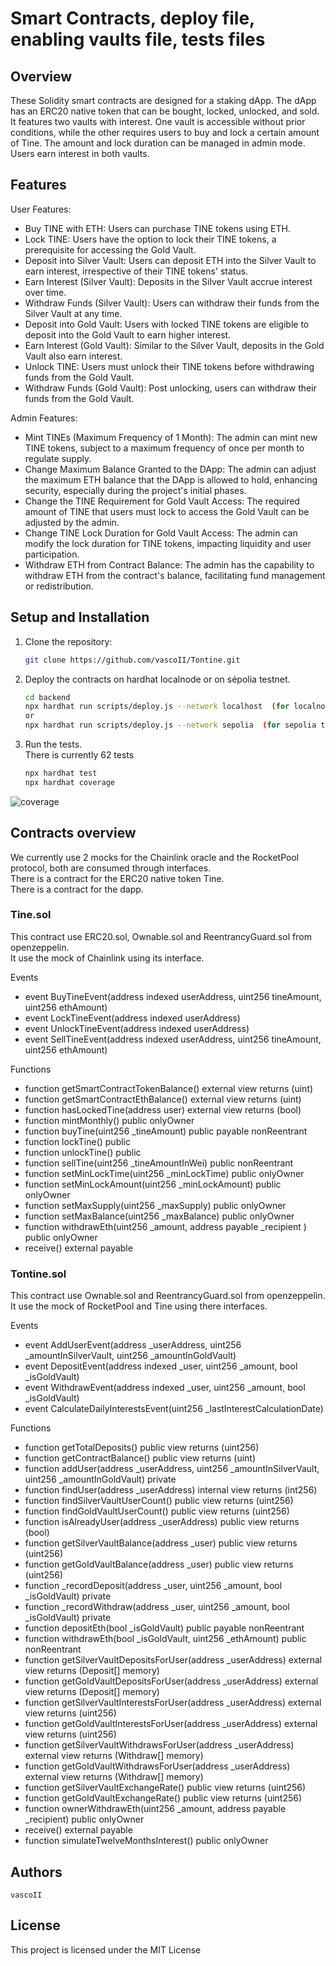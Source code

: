 # Smart Contracts, deploy file, enabling vaults file, tests files

## Overview

These Solidity smart contracts are designed for a staking dApp. The dApp has an ERC20 native token that can be bought, locked, unlocked, and sold. It features two vaults with interest. One vault is accessible without prior conditions, while the other requires users to buy and lock a certain amount of Tine. The amount and lock duration can be managed in admin mode. Users earn interest in both vaults.

## Features

User Features:

 - Buy TINE with ETH: Users can purchase TINE tokens using ETH.
 - Lock TINE: Users have the option to lock their TINE tokens, a prerequisite for accessing the Gold Vault.
 - Deposit into Silver Vault: Users can deposit ETH into the Silver Vault to earn interest, irrespective of their TINE tokens' status.
 - Earn Interest (Silver Vault): Deposits in the Silver Vault accrue interest over time.
 - Withdraw Funds (Silver Vault): Users can withdraw their funds from the Silver Vault at any time.
 - Deposit into Gold Vault: Users with locked TINE tokens are eligible to deposit into the Gold Vault to earn higher interest.
 - Earn Interest (Gold Vault): Similar to the Silver Vault, deposits in the Gold Vault also earn interest.
 - Unlock TINE: Users must unlock their TINE tokens before withdrawing funds from the Gold Vault.
 - Withdraw Funds (Gold Vault): Post unlocking, users can withdraw their funds from the Gold Vault.

Admin Features:

 - Mint TINEs (Maximum Frequency of 1 Month): The admin can mint new TINE tokens, subject to a maximum frequency of once per month to regulate supply.
 - Change Maximum Balance Granted to the DApp: The admin can adjust the maximum ETH balance that the DApp is allowed to hold, enhancing security, especially during the project's initial phases.
 - Change the TINE Requirement for Gold Vault Access: The required amount of TINE that users must lock to access the Gold Vault can be adjusted by the admin.
 - Change TINE Lock Duration for Gold Vault Access: The admin can modify the lock duration for TINE tokens, impacting liquidity and user participation.
 - Withdraw ETH from Contract Balance: The admin has the capability to withdraw ETH from the contract's balance, facilitating fund management or redistribution.

## Setup and Installation

1. Clone the repository:

   ```bash
   git clone https://github.com/vascoII/Tontine.git
   ```

2. Deploy the contracts on hardhat localnode or on sépolia testnet. <br>
   ```bash
   cd backend
   npx hardhat run scripts/deploy.js --network localhost  (for localnode) 
   or 
   npx hardhat run scripts/deploy.js --network sepolia  (for sepolia testnet) 
   ```
3. Run the tests. <br>
   There is currently 62 tests
   ```bash
   npx hardhat test
   npx hardhat coverage
   ```

![coverage](https://github.com/vascoII/Tontine/assets/7952254/c19b82f5-91fc-4d20-9de5-e74a255d7153)


## Contracts overview

We currently use 2 mocks for the Chainlink oracle and the RocketPool protocol, both are consumed through interfaces. <br>
There is a contract for the ERC20 native token Tine. <br> 
There is a contract for the dapp. <br>

### Tine.sol
This contract use ERC20.sol, Ownable.sol and ReentrancyGuard.sol from openzeppelin. <br>
It use the mock of Chainlink using its interface. <br>

Events <br>
- event BuyTineEvent(address indexed userAddress, uint256 tineAmount, uint256 ethAmount)
- event LockTineEvent(address indexed userAddress)
- event UnlockTineEvent(address indexed userAddress)
- event SellTineEvent(address indexed userAddress, uint256 tineAmount, uint256 ethAmount)

Functions <br>
- function getSmartContractTokenBalance() external view returns (uint)
- function getSmartContractEthBalance() external view returns (uint)
- function hasLockedTine(address user) external view returns (bool)
- function mintMonthly() public onlyOwner
- function buyTine(uint256 _tineAmount) public payable nonReentrant 
- function lockTine() public 
- function unlockTine() public
- function sellTine(uint256 _tineAmountInWei) public nonReentrant
- function setMinLockTime(uint256 _minLockTime) public onlyOwner
- function setMinLockAmount(uint256 _minLockAmount) public onlyOwner 
- function setMaxSupply(uint256 _maxSupply) public onlyOwner 
- function setMaxBalance(uint256 _maxBalance) public onlyOwner 
- function withdrawEth(uint256 _amount, address payable _recipient ) public onlyOwner 
- receive() external payable 


### Tontine.sol
This contract use Ownable.sol and ReentrancyGuard.sol from openzeppelin. <br>
It use the mock of RocketPool and Tine using there interfaces. <br>

Events <br>
- event AddUserEvent(address _userAddress, uint256 _amountInSilverVault, uint256 _amountInGoldVault)
- event DepositEvent(address indexed _user, uint256 _amount, bool _isGoldVault)
- event WithdrawEvent(address indexed _user, uint256 _amount, bool _isGoldVault)
- event CalculateDailyInterestsEvent(uint256 _lastInterestCalculationDate)

Functions <br>
- function getTotalDeposits() public view returns (uint256)
- function getContractBalance() public view returns (uint)  
- function addUser(address _userAddress, uint256 _amountInSilverVault, uint256 _amountInGoldVault) private 
- function findUser(address _userAddress) internal view returns (int256) 
- function findSilverVaultUserCount() public view returns (uint256)
- function findGoldVaultUserCount() public view returns (uint256)
- function isAlreadyUser(address _userAddress) public view returns (bool) 
- function getSilverVaultBalance(address _user) public view returns (uint256)
- function getGoldVaultBalance(address _user) public view returns (uint256) 
- function _recordDeposit(address _user, uint256 _amount, bool _isGoldVault) private
- function _recordWithdraw(address _user, uint256 _amount, bool _isGoldVault) private 
- function depositEth(bool _isGoldVault) public payable nonReentrant
- function withdrawEth(bool _isGoldVault, uint256 _ethAmount) public nonReentrant
- function getSilverVaultDepositsForUser(address _userAddress) external view returns (Deposit[] memory) 
- function getGoldVaultDepositsForUser(address _userAddress) external view returns (Deposit[] memory) 
- function getSilverVaultInterestsForUser(address _userAddress) external view returns (uint256) 
- function getGoldVaultInterestsForUser(address _userAddress) external view returns (uint256)
- function getSilverVaultWithdrawsForUser(address _userAddress) external view returns (Withdraw[] memory) 
- function getGoldVaultWithdrawsForUser(address _userAddress) external view returns (Withdraw[] memory)
- function getSilverVaultExchangeRate() public view returns (uint256)
- function getGoldVaultExchangeRate() public view returns (uint256)
- function ownerWithdrawEth(uint256 _amount, address payable _recipient) public onlyOwner 
- receive() external payable 
- function simulateTwelveMonthsInterest() public onlyOwner 


## Authors

    vascoII

## License

This project is licensed under the MIT License
